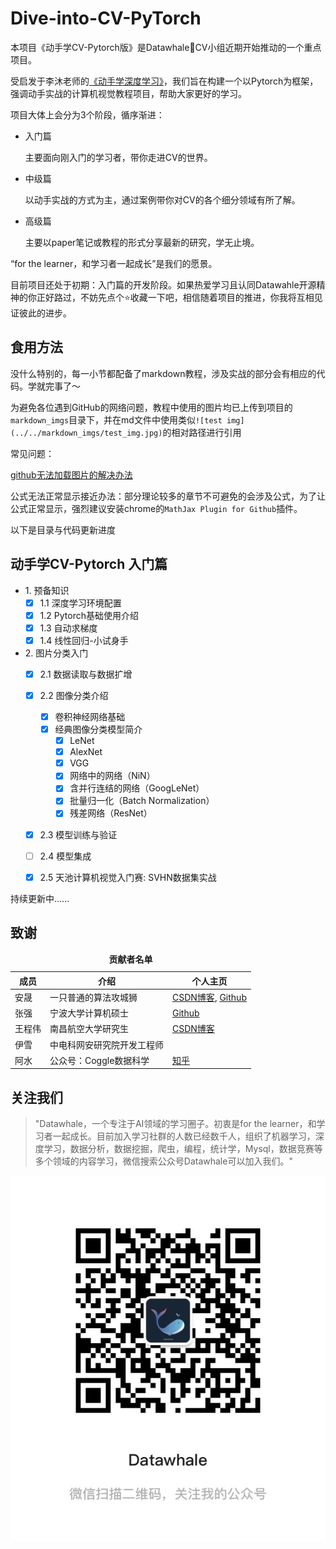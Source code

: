# Dive-into-CV-PyTorch

本项目《动手学CV-Pytorch版》是Datawhale:whale:CV小组近期开始推动的一个重点项目。

受启发于李沐老师的[《动手学深度学习》](https://zh.d2l.ai/)，我们旨在构建一个以Pytorch为框架，强调动手实战的计算机视觉教程项目，帮助大家更好的学习。

项目大体上会分为3个阶段，循序渐进：

- 入门篇

    主要面向刚入门的学习者，带你走进CV的世界。

- 中级篇

    以动手实战的方式为主，通过案例带你对CV的各个细分领域有所了解。

- 高级篇

    主要以paper笔记或教程的形式分享最新的研究，学无止境。
    
“for the learner，和学习者一起成长”是我们的愿景。

目前项目还处于初期：入门篇的开发阶段。如果热爱学习且认同Datawahle开源精神的你正好路过，不妨先点个:star:收藏一下吧，相信随着项目的推进，你我将互相见证彼此的进步。

## 食用方法

没什么特别的，每一小节都配备了markdown教程，涉及实战的部分会有相应的代码。学就完事了～

为避免各位遇到GitHub的网络问题，教程中使用的图片均已上传到项目的`markdown_imgs`目录下，并在md文件中使用类似`![test img](../../markdown_imgs/test_img.jpg)`的相对路径进行引用

常见问题：

[github无法加载图片的解决办法](https://blog.csdn.net/u011583927/article/details/104384169)

公式无法正常显示接近办法：部分理论较多的章节不可避免的会涉及公式，为了让公式正常显示，强烈建议安装chrome的`MathJax Plugin for Github`插件。

以下是目录与代码更新进度

## 动手学CV-Pytorch 入门篇

* 1\. 预备知识
    - [x] 1.1 深度学习环境配置
    - [x] 1.2 Pytorch基础使用介绍
    - [x] 1.3 自动求梯度
    - [x] 1.4 线性回归-小试身手
* 2\. 图片分类入门
    - [x] 2.1 数据读取与数据扩增
    - [x] 2.2 图像分类介绍
        - [x] 卷积神经网络基础
        - [x] 经典图像分类模型简介
            - [x] LeNet
            - [x] AlexNet
            - [x] VGG
            - [x] 网络中的网络（NiN）
            - [x] 含并行连结的网络（GoogLeNet）
            - [x] 批量归一化（Batch Normalization）
            - [x] 残差网络（ResNet）
    - [x] 2.3 模型训练与验证
    - [ ] 2.4 模型集成
    - [x] 2.5 天池计算机视觉入门赛: SVHN数据集实战


持续更新中......


## 致谢

<table align="center" style="width:80%;">
  <caption><b>贡献者名单</b></caption>
<thead>
  <tr>
    <th>成员</th>
    <th>介绍</th>
    <th>个人主页</th>
  </tr>
</thead>
<tbody>
  <tr>
    <td><span style="font-weight:normal;font-style:normal;text-decoration:none">安晟</span></td>
    <td><span style="font-weight:normal;font-style:normal;text-decoration:none">一只普通的算法攻城狮 </td>
    <td><a href="https://blog.csdn.net/u011583927">CSDN博客</a>,   <a href="https://github.com/monkeyDemon">Github</a></td>
  </tr>
  <tr>
    <td><span style="font-weight:normal;font-style:normal;text-decoration:none">张强</span></td>
    <td><span style="font-weight:normal;font-style:normal;text-decoration:none">宁波大学计算机硕士</td>
    <td><a href="https://github.com/QiangZiBro">Github</a></td>
  </tr>
  <tr>
    <td><span style="font-weight:normal;font-style:normal;text-decoration:none">王程伟</span></td>
    <td><span style="font-weight:normal;font-style:normal;text-decoration:none">南昌航空大学研究生   </td>
    <td><a href="https://blog.csdn.net/weixin_40647819">CSDN博客</a></td>
  </tr>
  <tr>
    <td><span style="font-weight:normal;font-style:normal;text-decoration:none">伊雪</span></td>
    <td><span style="font-weight:normal;font-style:normal;text-decoration:none">中电科网安研究院开发工程师</span></td>
    <td> </td>
  </tr>
  <tr>
    <td>阿水</td>
    <td><span style="font-weight:normal;font-style:normal;text-decoration:none">公众号：Coggle数据科学 </td>
    <td><a href="https://www.zhihu.com/people/finlayliu">知乎</a></td>
  </tr>
</tbody>
</table> 


## 关注我们

> "Datawhale，一个专注于AI领域的学习圈子。初衷是for the learner，和学习者一起成长。目前加入学习社群的人数已经数千人，组织了机器学习，深度学习，数据分析，数据挖掘，爬虫，编程，统计学，Mysql，数据竞赛等多个领域的内容学习，微信搜索公众号Datawhale可以加入我们。"

![datawhale_qr](./markdown_imgs/datawhale_qrcode.jpeg)
